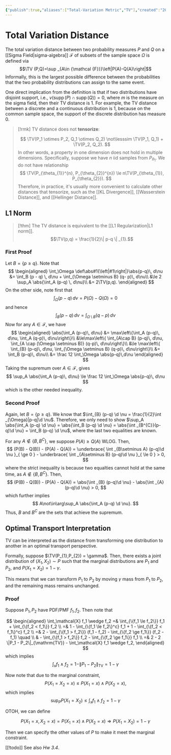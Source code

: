 ```yaml
---
{"publish":true,"aliases":["Total-Variation Metric","TV"],"created":"2022-05-28T03:34:22","modified":"2025-06-01T02:40:48","cssclasses":"","type":"note","sup":["[[Probability Theory]]"],"state":"[[%wip]]"}
---
```



# Total Variation Distance

The total variation distance between two probability measures $P$ and $Q$ on a [[Sigma Field\|sigma-algebra]] $\mathcal{F}$ of subsets of the sample space $\Omega$  is defined via
$$\TV (P,Q)=\sup _{A\in {\mathcal {F}}}\left|P(A)-Q(A)\right|$$
Informally, this is the largest possible difference between the probabilities that the two probability distributions can assign to the same event.

One direct implication from the definition is that if two distributions have disjoint support, i.e., $\nu(\operatorname{supp}(P)\cap \operatorname{supp}(Q))=0$, where $m$ is the measure on the sigma field, then their TV distance is 1.
For example, the TV distance between a discrete and a continuous distribution is 1, because on the common sample space, the support of the discrete distribution has measure 0.

> [!rmk]
> TV distance does not **tensorize**:
>
> $$
> \TV(P_1 \otimes P_2, Q_1 \otimes Q_2) \not\lesssim \TV(P_1, Q_1) + \TV(P_2, Q_2).
> $$
> In other words, a property in one dimension does not hold in multiple dimensions.
> Specifically, suppose we have $n$ iid samples from $P_{\theta_{1}}$. We do not have relationship
> $$
> \TV(P_{\theta_{1}}^{n}, P_{\theta_{2}}^{n}) \le n\TV(P_{\theta_{1}}, P_{\theta_{2}}).
> $$
> Therefore, in practice, it's usually more convenient to calculate other distances that tensorize, such as the [[KL Divergence]], [[Wasserstein Distance]], and [[Hellinger Distance]].

## L1 Norm

> [!thm]
> The TV distance is equivalent to the [[L1 Regularization\|L1 norm]].
> $$\TV(p,q) = \frac{1}{2}\| p-q \| _{1}.$$

### First Proof

Let $B = \{p \ge q\}$. Note that
$$
\begin{aligned}
\int_\Omega \def\abs#1{\left|#1\right|}\abs{p-q}\, d\nu &= \int_B (p - q) \, d\nu + \int_{\Omega \setminus B} (q- p)\, d\nu\\ &\le 2 \sup_A \abs{\int_A (p-q) \, d\nu}\\
&= 2\TV(p,q).
\end{aligned}
$$
On the other side, note first that
$$
\int_\Omega (p-q) \,d\nu = P(\Omega) - Q(\Omega) = 0
$$
and hence
$$
\int_B (p-q) \, d\nu = \int_{\Omega \setminus B} (q-p) \, d\nu
$$
Now for any $A \in \mathcal F$, we have
$$
\begin{aligned}
\abs{\int_A (p-q)\, d\nu} &= \max\left\{\int_A (p-q)\, d\nu, \int_A (q-p)\, d\nu\right\}\\
&\le\max\left\{ \int_{A\cap B} (p-q)\, d\nu, \int_{A \cap (\Omega \setminus B)} (q-p)\, d\nu\right\}\\
&\le \max\left\{ \int_{B} (p-q)\, d\nu, \int_{\Omega \setminus B} (q-p)\, d\nu\right\}\\
&= \int_B (p-q)\, d\nu\\
&= \frac 12 \int_\Omega \abs{p-q}\,d\nu
\end{aligned}
$$
Taking the supremum over $A \in \mathcal F$, gives
$$
\sup_A \abs{\int_A (p-q)\, d\nu} \le \frac 12 \int_\Omega \abs{p-q}\, d\nu
$$ 
which is the other needed inequality.

### Second Proof

Again, let $B = \{p \ge q\}$. We know that $\int_{B} (p-q) \d \nu = \frac{1}{2}\int _{\Omega}|p-q|\d \nu$. Therefore, we only need to show $\sup_A \abs{\int_A (p-q) \d \nu} = \abs{\int_B (p-q) \d \nu} = \abs{\int _{B^{C}}(p-q)\d \nu} = \int_B (p-q) \d \nu$, where the last two equalities are known.

For any $A \not\in \{ B,B^{C} \}$, we suppose $P(A) \ge Q(A)$ WLOG. Then,
$$
(P(B) - Q(B)) - (P(A) - Q(A)) = \underbrace{ \int _{B\setminus A} (p-q)\d \nu }_{ \ge 0 } - \underbrace{ \int _{A\setminus B} (p-q)\d \nu }_{ \le 0 } > 0,
$$
where the strict inequality is because two equalties cannot hold at the same time, as $A\not\in \{ B,B^{C} \}$. Then,
$$
(P(B) - Q(B)) - (P(A) - Q(A)) = \abs{\int _{B} (p-q)\d \nu} - \abs{\int _{A} (p-q)\d \nu} > 0,
$$
which further implies
$$
A\not\in\arg\sup_A \abs{\int_A (p-q) \d \nu}.
$$
Thus, $B$ and $B^{C}$ are the sets that achieve the supremum.

## Optimal Transport Interpretation

TV can be interpreted as the distance from transforming one distribution to another in an optimal transport perspective.

Formally, suppose $\TV(P_{1},P_{2}) = \gamma$. Then, there exists a joint distribution of $(X_{1},X_{2}) \sim P$ such that the marginal distributions are $P_{1}$ and $P_{2}$, and $P(X_{1}=X_{2})=1-\gamma$.

This means that we can transform $P_{1}$ to $P_{2}$ by moving $\gamma$ mass from $P_{1}$ to $P_{2}$, and the remaining mass remains unchanged.

### Proof

Suppose $P_1, P_2$ have PDF/PMF $f_1, f_2$. Then note that

$$
\begin{aligned}
\int_\mathcal{X} f_1 \wedge f_2 
=& \int_{\{f_1 \le f_2\}} f_1 + \int_{\{f_2 < f_1\}} f_2 \\
=& 1 - \int_{\{f_1 \le f_2\}^c} f_1 + 1 - \int_{\{f_2 < f_1\}^c} f_2 \\
=& 2 - \int_{\{f_1 > f_2\}} (f_1 - f_2) - \int_{\{f_2 \ge f_1\}} (f_2 - f_1) \quad \\
& - \int_{\{f_1 > f_2\}} f_2 - \int_{\{f_2 \ge f_1\}} f_1 \\
=& 2 - 2 \|P_1 - P_2\|_{\mathrm{TV}} - \int_\mathcal{X} f_1 \wedge f_2,
\end{aligned}
$$
which implies
$$
\int_x f_1 \wedge f_2 = 1 - \|P_1 - P_2\|_{\mathrm{TV}} = 1 - \gamma
$$

Now note that due to the marginal constraint,
$$
P(X_1 = X_2 = x) \le P(X_1 = x) \land P(X_2 = x),
$$
which implies
$$
\sup_{P} P(X_1 = X_2) \le \int_x f_1 \wedge f_2 = 1 - \gamma
$$

OTOH, we can define

$$
P(X_1 = x, X_2 = x) = P(X_1 = x) \land P(X_2 = x) \Rightarrow P(X_1 = X_2) = 1 - \gamma
$$

Then we can specify the other values of $P$ to make it meet the marginal constraint.

[[!todo]] See also *Hw 3.4*.
